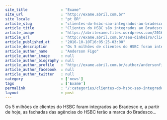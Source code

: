 ```yaml
---
site_title               : "Exame"
site_url                 : "http://exame.abril.com.br"
site_locale              : "pt_BR"
article_slug             : "clientes-do-hsbc-sao-integrados-ao-bradesco-veja-o-que-muda"
article_title            : "Clientes do HSBC são integrados ao Bradesco; veja o que muda"
article_image            : "https://abrilexame.files.wordpress.com/2016/10/size_960_16_9_agencia-bradesco1.jpg?quality=70&strip=all&w=960"
article_url              : "http://exame.abril.com.br/seu-dinheiro/clientes-do-hsbc-sao-integrados-ao-bradesco-veja-o-que-muda-2/"
article_published_at     : "2016-10-10T16:05:25-03:00"
article_description      : "Os 5 milhões de clientes do HSBC foram integrados ao Bradesco e, a partir de hoje, as fachadas das agências do HSBC terão a marca do Bradesco..."
article_author_name      : "Anderson Figo"
article_author_image     : null
article_author_biography : null
article_author_profile   : "http://exame.abril.com.br/author/andersonfigo/"
article_author_facebook  : null
article_author_twitter   : null
category                 : ['news']
tags                     : ['Exame']
permalink                : "/:categories/clientes-do-hsbc-sao-integrados-ao-bradesco-veja-o-que-muda/"
layout                   : post
---
```


Os 5 milhões de clientes do HSBC foram integrados ao Bradesco e, a partir de hoje, as fachadas das agências do HSBC terão a marca do Bradesco...
